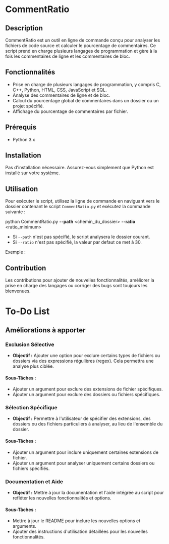 # CommentRatio

## Description
CommentRatio est un outil en ligne de commande conçu pour analyser les fichiers de code source et calculer le pourcentage de commentaires. Ce script prend en charge plusieurs langages de programmation et gère à la fois les commentaires de ligne et les commentaires de bloc.

## Fonctionnalités
- Prise en charge de plusieurs langages de programmation, y compris C, C++, Python, HTML, CSS, JavaScript et SQL.
- Analyse des commentaires de ligne et de bloc.
- Calcul du pourcentage global de commentaires dans un dossier ou un projet spécifié.
- Affichage du pourcentage de commentaires par fichier.

## Prérequis
- Python 3.x

## Installation
Pas d'installation nécessaire. Assurez-vous simplement que Python est installé sur votre système.

## Utilisation
Pour exécuter le script, utilisez la ligne de commande en naviguant vers le dossier contenant le script `CommentRatio.py` et exécutez la commande suivante :

python CommentRatio.py **--path** <chemin_du_dossier> **--ratio** <ratio_minimum>

- Si `--path` n'est pas spécifié, le script analysera le dossier courant.
- Si `--ratio` n'est pas spécifié, la valeur par defaut ce met à 30.

Exemple :


## Contribution
Les contributions pour ajouter de nouvelles fonctionnalités, améliorer la prise en charge des langages ou corriger des bugs sont toujours les bienvenues.

# To-Do List

## Améliorations à apporter

### Exclusion Sélective
- **Objectif :** Ajouter une option pour exclure certains types de fichiers ou dossiers via des expressions régulières (regex). Cela permettra une analyse plus ciblée.

#### Sous-Tâches :
  - Ajouter un argument pour exclure des extensions de fichier spécifiques.
  - Ajouter un argument pour exclure des dossiers ou fichiers spécifiques.

### Sélection Spécifique
- **Objectif :** Permettre à l'utilisateur de spécifier des extensions, des dossiers ou des fichiers particuliers à analyser, au lieu de l'ensemble du dossier.

#### Sous-Tâches :
  - Ajouter un argument pour inclure uniquement certaines extensions de fichier.
  - Ajouter un argument pour analyser uniquement certains dossiers ou fichiers spécifiés.

### Documentation et Aide
- **Objectif :** Mettre à jour la documentation et l'aide intégrée au script pour refléter les nouvelles fonctionnalités et options.

#### Sous-Tâches :
  - Mettre à jour le README pour inclure les nouvelles options et arguments.
  - Ajouter des instructions d'utilisation détaillées pour les nouvelles fonctionnalités.

